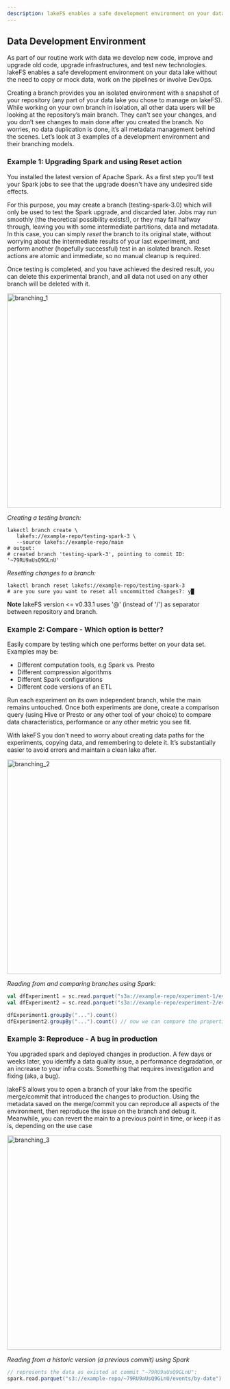 ```yaml
---
description: lakeFS enables a safe development environment on your data lake without the need to copy or mock data
---
```



## Data Development Environment

As part of our routine work with data we develop new code, improve and upgrade old code, upgrade infrastructures, and test new technologies. lakeFS enables a safe development environment on your data lake without the need to copy or mock data, work on the pipelines or involve DevOps.

Creating a branch provides you an isolated environment with a snapshot of your repository (any part of your data lake you chose to manage on lakeFS). While working on your own branch in isolation, all other data users will be looking at the repository’s main branch. They can't see your changes, and you don’t see changes to main done after you created the branch. 
No worries, no data duplication is done, it’s all metadata management behind the scenes.
Let’s look at 3 examples of a development environment and their branching models.

### Example 1: Upgrading Spark and using Reset action

You installed the latest version of Apache Spark. As a first step you’ll test your Spark jobs to see that the upgrade doesn't have any undesired side effects.

For this purpose, you may create a branch (testing-spark-3.0) which will only be used to test the Spark upgrade, and discarded later. Jobs may run smoothly (the theoretical possibility exists!), or they may fail halfway through, leaving you with some intermediate partitions, data and metadata. In this case, you can simply *reset* the branch to its original state, without worrying about the intermediate results of your last experiment, and perform another (hopefully successful) test in an isolated branch. Reset actions are atomic and immediate, so no manual cleanup is required.

Once testing is completed, and you have achieved the desired result, you can delete this experimental branch, and all data not used on any other branch will be deleted with it.

<img src="../assets/img/branching_1.png" alt="branching_1" width="500px"/>

_Creating a testing branch:_

   ```shell
   lakectl branch create \
      lakefs://example-repo/testing-spark-3 \
      --source lakefs://example-repo/main
   # output:
   # created branch 'testing-spark-3', pointing to commit ID: '~79RU9aUsQ9GLnU'
   ```

_Resetting changes to a branch:_

   ```shell
   lakectl branch reset lakefs://example-repo/testing-spark-3
   # are you sure you want to reset all uncommitted changes?: y█
   ```

**Note** lakeFS version <= v0.33.1 uses '@' (instead of '/') as separator between repository and branch.

### Example 2: Compare - Which option is better?

Easily compare by testing which one performs better on your data set. 
Examples may be:
* Different computation tools, e.g Spark vs. Presto
* Different compression algorithms
* Different Spark configurations
* Different code versions of an ETL

Run each experiment on its own independent branch, while the main remains untouched. Once both experiments are done, create a comparison query (using Hive or Presto or any other tool of your choice) to compare data characteristics, performance or any other metric you see fit.

With lakeFS you don't need to worry about creating data paths for the experiments, copying data, and remembering to delete it. It’s substantially easier to avoid errors and maintain a clean lake after.

<img src="../assets/img/branching_2.png" alt="branching_2" width="500px"/>

_Reading from and comparing branches using Spark:_

   ```scala
   val dfExperiment1 = sc.read.parquet("s3a://example-repo/experiment-1/events/by-date")
   val dfExperiment2 = sc.read.parquet("s3a://example-repo/experiment-2/events/by-date")

   dfExperiment1.groupBy("...").count()
   dfExperiment2.groupBy("...").count() // now we can compare the properties of the data itself
   ```

### Example 3: Reproduce - A bug in production

You upgraded spark and deployed changes in production. A few days or weeks later, you identify a data quality issue, a performance degradation, or an increase to your infra costs. Something that requires investigation and fixing (aka, a bug).

lakeFS allows you to open a branch of your lake from the specific merge/commit that introduced the changes to production. Using the metadata saved on the merge/commit  you can reproduce all aspects of the environment, then reproduce the issue on the branch and debug it. Meanwhile,  you can revert the main to a previous point in time, or keep it as is, depending on the use case

<img src="../assets/img/branching_3.png" alt="branching_3" width="500px"/>


_Reading from a historic version (a previous commit) using Spark_

   ```scala
   // represents the data as existed at commit "~79RU9aUsQ9GLnU":
   spark.read.parquet("s3://example-repo/~79RU9aUsQ9GLnU/events/by-date")
   ```

